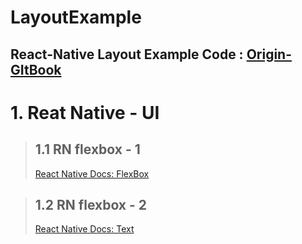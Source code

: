 LayoutExample
===
React-Native Layout Example Code : [Origin-GItBook](https://g6ling.gitbooks.io/react-native-tutorial-korean/1-3ko.html)
---

# 1. Reat Native - UI
> ## 1.1 RN flexbox - 1
> [React Native Docs: FlexBox](https://reactnative.dev/docs/flexbox#__docusaurus)

> ## 1.2 RN flexbox - 2
> [React Native Docs: Text](https://reactnative.dev/docs/text.html#style)
